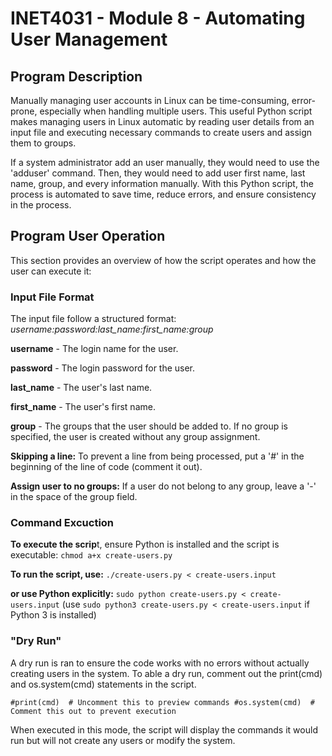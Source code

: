 # INET4031 - Module 8 - Automating User Management


## Program Description

Manually managing user accounts in Linux can be time-consuming, error-prone, especially when handling multiple users. This useful Python script makes managing users in Linux automatic by reading user details from an input file and executing necessary commands to create users and assign them to groups. 

If a system administrator add an user manually, they would need to use the 'adduser' command. Then, they would need to add user first name, last name, group, and every information manually. With this Python script, the process is automated to save time, reduce errors, and ensure consistency in the process.
  
##  Program User Operation

This section provides an overview of how the script operates and how the user can execute it:

### Input File Format

The input file follow a structured format: 
*username:password:last_name:first_name:group*

**username** - The login name for the user.

**password** - The login password for the user.

**last_name** - The user's last name.

**first_name** - The user's first name.

**group** - The groups that the user should be added to. If no group is specified, the user is created without any group assignment.

**Skipping a line:** To prevent a line from being processed, put a '#' in the beginning of the line of code (comment it out). 

**Assign user to no groups:** If a user do not belong to any group, leave a '-' in the space of the group field.

### Command Excuction

**To execute the scrip**t, ensure Python is installed and the script is executable:
`chmod a+x create-users.py`

**To run the script, use:**
`./create-users.py < create-users.input`

**or use Python explicitly:**
`sudo python create-users.py < create-users.input`
(use `sudo python3 create-users.py < create-users.input` if Python 3 is installed)

### "Dry Run"

A dry run is ran to ensure the code works with no errors without actually creating users in the system. To able a dry run, comment out the print(cmd) and os.system(cmd) statements in the script.

`#print(cmd)  # Uncomment this to preview commands
#os.system(cmd)  # Comment this out to prevent execution`

When executed in this mode, the script will display the commands it would run but will not create any users or modify the system. 
